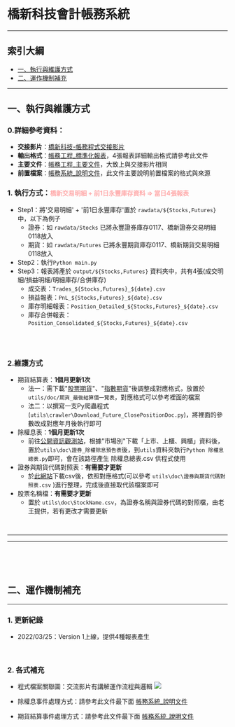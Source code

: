 
#  橋新科技會計帳務系統

<hr>

## 索引大綱
- [一、執行與維護方式](#一、執行方式)
- [二、運作機制補充](#二、運作機制補充)

<hr>

## 一、執行與維護方式

### 0.詳細參考資料：

- **交接影片**：<a href="https://www.youtube.com/watch?v=4NTIVdW_k80">橋新科技-帳務程式交接影片</a>
- **輸出格式**：<a href="https://paper.dropbox.com/doc/_--BejCohHszCEfw6ecQuW52T~3Ag-ycTPFjxUEkvEoHrvjtBNm">帳務工程_標準化報表</a>，4張報表詳細輸出格式請參考此文件 
- **主要文件**：<a href="https://paper.dropbox.com/doc/--BejADg87N9NcOZkvmJ5zoPv1Ag-gN6MgE2evMVOXQUJMsku2">帳務工程_主要文件</a>，大致上與交接影片相同
- **前置檔案**：<a href="https://paper.dropbox.com/doc/_--BegCJuPAzTCVXLx52G_QgvDdAg-vI9bvKTvS6SKR3dAbnyAl">帳務系統_說明文件</a>，此文件主要說明前置檔案的格式與來源


### 1. 執行方式：<span style="color:#ffaaaa;font-size:14px">橋新交易明細 + 前1日永豐庫存資料 => 當日4張報表 </span>
- Step1：將'交易明細' + '前1日永豐庫存'置於 `rawdata/${Stocks,Futures}` 中，以下為例子
  - 證券：如 `rawdata/Stocks` 已將永豐證券庫存0117、橋新證券交易明細0118放入
  - 期貨：如 `rawdata/Futures` 已將永豐期貨庫存0117、橋新期貨交易明細0118放入
- Step2：執行`Python main.py`
- Step3：報表將產於 `output/${Stocks,Futures}` 資料夾中，共有4張(成交明細/損益明細/明細庫存/合併庫存)
  - 成交表：`Trades_${Stocks,Futures}_${date}.csv`
  - 損益報表：`PnL_${Stocks,Futures}_${date}.csv`
  - 庫存明細報表：`Position_Detailed_${Stocks,Futures}_${date}.csv`
  - 庫存合併報表：`Position_Consolidated_${Stocks,Futures}_${date}.csv`

<br>
<br>


### 2.維護方式
    
- 期貨結算表：**1個月更新1次**
    - 法一：需下載"<a href="https://www.taifex.com.tw/cht/5/sSFFSP">股票期貨</a>"、"<a href="https://www.taifex.com.tw/cht/5/futIndxFSP">指數期貨</a>"後調整成對應格式，放置於 `utils/doc/期貨_最後結算價一覽表`，對應格式可以參考裡面的檔案
    - 法二：以撰寫一支Py爬蟲程式(`utils\crawler\Download_Future_ClosePositionDoc.py`)，將裡面的參數改成對應年月後執行即可
- 除權息表：**1個月更新1次**
    - 前往<a href="https://mops.twse.com.tw/mops/web/t108sb27">公開資訊觀測站</a>，根據"市場別"下載「上市、上櫃、興櫃」資料後，置於`utils\doc\證券_除權除息預告表`後，到`utils`資料夾執行`Python 除權息總表.py`即可，會在該路徑產生 除權息總表.csv 供程式使用
- 證券與期貨代碼對照表：**有需要才更新**
    - 於<a href="https://www.taifex.com.tw/cht/2/stockLists">此網站</a>下載csv後，依照對應格式(可以參考 `utils\doc\證券與期貨代碼對照表.csv` )進行整理，完成後直接取代該檔案即可
- 股票名稱檔：**有需要才更新**
    - 置於 `utils\doc\StockName.csv`，為證券名稱與證券代碼的對照檔，由老王提供，若有更改才需要更新
        
<br>
<hr>
<hr>
<br>
<br>
<br>

## 二、運作機制補充 
<hr>

### 1. 更新紀錄
  - 2022/03/25：Version 1上線，提供4種報表產生

<br>

### 2. 各式補充

- 程式檔案關聯圖：交流影片有講解運作流程與邏輯
![](https://i.imgur.com/jfrnMKx.png)

- 除權息事件處理方式：請參考此文件最下面 <a href="https://paper.dropbox.com/doc/_--BegCJuPAzTCVXLx52G_QgvDdAg-vI9bvKTvS6SKR3dAbnyAl">帳務系統_說明文件</a>

- 期貨結算事件處理方式：請參考此文件最下面 <a href="https://paper.dropbox.com/doc/_--BegCJuPAzTCVXLx52G_QgvDdAg-vI9bvKTvS6SKR3dAbnyAl">帳務系統_說明文件</a>
